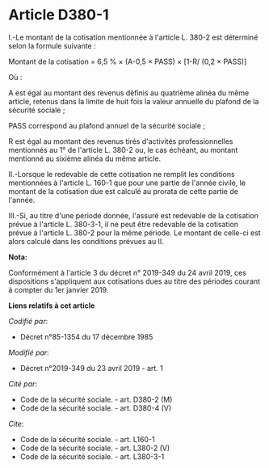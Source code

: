# Article D380-1

I.-Le montant de la cotisation mentionnée à l'article L. 380-2 est déterminé selon la formule suivante : 

Montant de la cotisation = 6,5 % × (A-0,5 × PASS) × [1-R/ (0,2 × PASS)] 

Où : 

A est égal au montant des revenus définis au quatrième alinéa du même article, retenus dans la limite de huit fois la valeur
annuelle du plafond de la sécurité sociale ; 

PASS correspond au plafond annuel de la sécurité sociale ; 

R est égal au montant des revenus tirés d'activités professionnelles mentionnés au 1° de l'article L. 380-2 ou, le cas
échéant, au montant mentionné au sixième alinéa du même article. 

II.-Lorsque le redevable de cette cotisation ne remplit les conditions mentionnées à l'article L. 160-1 que pour une partie
de l'année civile, le montant de la cotisation due est calculé au prorata de cette partie de l'année. 

III.-Si, au titre d'une période donnée, l'assuré est redevable de la cotisation prévue à l'article L. 380-3-1, il ne peut
être redevable de la cotisation prévue à l'article L. 380-2 pour la même période. Le montant de celle-ci est alors calculé
dans les conditions prévues au II.

**Nota:**

Conformément à l'article 3 du décret n° 2019-349 du 24 avril 2019, ces dispositions s'appliquent aux cotisations dues au
titre des périodes courant à compter du 1er janvier 2019.

**Liens relatifs à cet article**

_Codifié par_:

  - Décret n°85-1354 du 17 décembre 1985

_Modifié par_:

  - Décret n°2019-349 du 23 avril 2019 - art. 1

_Cité par_:

  - Code de la sécurité sociale. - art. D380-2 (M)
  - Code de la sécurité sociale. - art. D380-4 (V)

_Cite_:

  - Code de la sécurité sociale. - art. L160-1
  - Code de la sécurité sociale. - art. L380-2 (V)
  - Code de la sécurité sociale. - art. L380-3-1
